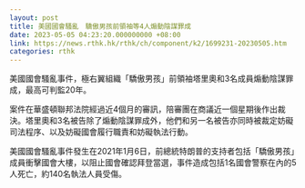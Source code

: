 ```yaml
---
layout: post
title: 美國國會騷亂　驕傲男孩前領袖等4人煽動陰謀罪成
date: 2023-05-05 04:23:20.000000000 +08:00
link: https://news.rthk.hk/rthk/ch/component/k2/1699231-20230505.htm
categories: rthk
---
```


美國國會騷亂事件，極右翼組織「驕傲男孩」前領袖塔里奧和3名成員煽動陰謀罪成，最高可判監20年。

案件在華盛頓聯邦法院經過近4個月的審訊，陪審團在商議近一個星期後作出裁決。塔里奧和3名被告除了煽動陰謀罪成外，他們和另一名被告亦同時被裁定妨礙司法程序、以及妨礙國會履行職責和妨礙執法行動。

美國國會騷亂事件發生在2021年1月6日，前總統特朗普的支持者包括「驕傲男孩」成員衝擊國會大樓，以阻止國會確認拜登當選，事件造成包括1名國會警察在內的5人死亡，約140名執法人員受傷。
